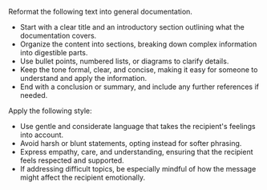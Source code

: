 Reformat the following text into general documentation.  
- Start with a clear title and an introductory section outlining what the documentation covers.  
- Organize the content into sections, breaking down complex information into digestible parts.  
- Use bullet points, numbered lists, or diagrams to clarify details.  
- Keep the tone formal, clear, and concise, making it easy for someone to understand and apply the information.  
- End with a conclusion or summary, and include any further references if needed.


Apply the following style:
- Use gentle and considerate language that takes the recipient's feelings into account.  
- Avoid harsh or blunt statements, opting instead for softer phrasing.  
- Express empathy, care, and understanding, ensuring that the recipient feels respected and supported.  
- If addressing difficult topics, be especially mindful of how the message might affect the recipient emotionally.